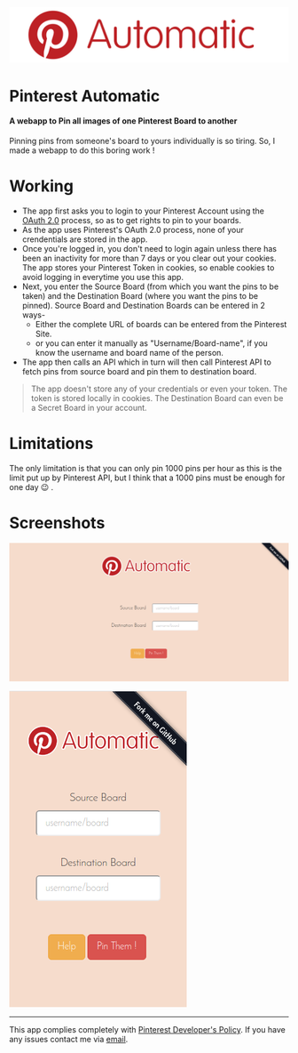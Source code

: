 ![PinterestAutomatic Logo](img/pinterest.png)
# Pinterest Automatic
#### A webapp to Pin all images of one Pinterest Board to another
Pinning pins from someone's board to yours individually is so tiring. So, I made a webapp to do this boring work !

# Working
* The app first asks you to login to your Pinterest Account using the [OAuth 2.0](href="http://oauth.net/documentation/") process, so as to get rights to pin to your boards.
* As the app uses Pinterest's OAuth 2.0 process, none of your crendentials are stored in the app.
* Once you're logged in, you don't need to login again unless there has been an inactivity for more than 7 days or you clear out your cookies. The app stores your Pinterest Token in cookies, so enable cookies to avoid logging in everytime you use this app.
* Next, you enter the Source Board (from which you want the pins to be taken) and the Destination Board (where you want the pins to be pinned). Source Board and Destination Boards can be entered in 2 ways-
  * Either the complete URL of boards can be entered from the Pinterest Site.
  * or you can enter it manually as "Username/Board-name", if you know the username and board name of the person.
* The app then calls an API which in turn will then call Pinterest API to fetch pins from source board and pin them to destination board.

> The app doesn't store any of your credentials or even your token. The token is stored locally in cookies.
> The Destination Board can even be a Secret Board in your account.

# Limitations
The only limitation is that you can only pin 1000 pins per hour as this is the limit put up by Pinterest API, but I think that a 1000 pins must be enough for one day :wink: .

# Screenshots
![Screenshot 1](img/ss/ss1.png)

![Screenshot 2](img/ss/ss2.png)

--------------------------
This app complies completely with [Pinterest Developer's Policy](https://developers.pinterest.com/policy/). If you have any issues contact me via [email](http://scr.im/3hmx).